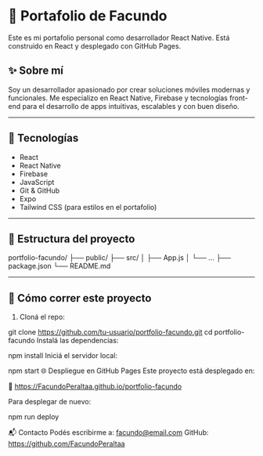 # 💼 Portafolio de Facundo

Este es mi portafolio personal como desarrollador React Native. Está construido en React y desplegado con GitHub Pages.

## ✨ Sobre mí

Soy un desarrollador apasionado por crear soluciones móviles modernas y funcionales. Me especializo en React Native, Firebase y tecnologías front-end para el desarrollo de apps intuitivas, escalables y con buen diseño.

---

## 📱 Tecnologías

- React
- React Native
- Firebase
- JavaScript 
- Git & GitHub
- Expo
- Tailwind CSS (para estilos en el portafolio)

---

## 📂 Estructura del proyecto

portfolio-facundo/
├── public/
├── src/
│ ├── App.js
│ └── ...
├── package.json
└── README.md

---

## 🚀 Cómo correr este proyecto

1. Cloná el repo:

git clone https://github.com/tu-usuario/portfolio-facundo.git
cd portfolio-facundo
Instalá las dependencias:

npm install
Iniciá el servidor local:

npm start
🌐 Despliegue en GitHub Pages
Este proyecto está desplegado en:

🔗 https://FacundoPeraltaa.github.io/portfolio-facundo

Para desplegar de nuevo:

npm run deploy

📬 Contacto
Podés escribirme a: facundo@email.com
GitHub: https://github.com/FacundoPeraltaa

